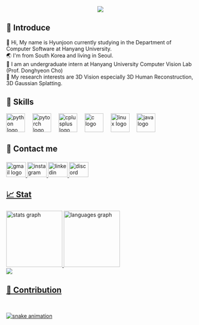 <div align="center">
    <img src="https://capsule-render.vercel.app/api?type=Venom&color=FF0084&height=150&section=header&text=Welcome%20to%20my%20Hub!😊&fontColor=0063DC&fontSize=70" />
</div>

## 👋 Introduce

<div style="text-align: left;">
    <div style="font-weight: 700; font-size: 13px; text-align: left; color: #c9d1d9;"></div>
        👋 Hi, My name is Hyunjoon currently studying in the Department of Computer Software at Hanyang University.</br>
        🌏 I'm from South Korea and living in Seoul.</br> 
        🔭 I am an undergraduate intern at Hanyang University Computer Vision Lab (Prof. Donghyeon Cho)</br>
        🔎 My research interests are 3D Vision especially 3D Human Reconstruction, 3D Gaussian Splatting.</br>
</div>


## 💪 Skills


<div align="left">
  <img src="https://cdn.jsdelivr.net/gh/devicons/devicon/icons/python/python-original.svg" height="50" alt="python logo"  />
  <img width="12" />
  <img src="https://cdn.jsdelivr.net/gh/devicons/devicon/icons/pytorch/pytorch-original.svg" height="50" alt="pytorch logo"  />
  <img width="12" />
  <img src="https://cdn.jsdelivr.net/gh/devicons/devicon/icons/cplusplus/cplusplus-original.svg" height="50" alt="cplusplus logo"  />
  <img width="12" />
  <img src="https://cdn.jsdelivr.net/gh/devicons/devicon/icons/c/c-original.svg" height="50" alt="c logo"  />
  <img width="12" />
  <img src="https://cdn.jsdelivr.net/gh/devicons/devicon/icons/linux/linux-original.svg" height="50" alt="linux logo"  />
  <img width="12" />
  <img src="https://cdn.jsdelivr.net/gh/devicons/devicon/icons/java/java-original.svg" height="50" alt="java logo"  />
</div>

## 📩 Contact me

###

<div align="left">
  <a href="hyunjoonpark0803@gmail.com" target="_blank">
    <img src="https://raw.githubusercontent.com/maurodesouza/profile-readme-generator/master/src/assets/icons/social/gmail/default.svg" width="52" height="40" alt="gmail logo"  />
  </a>
  <a href="https://www.instagram.com/hjpark_83" target="_blank">
    <img src="https://raw.githubusercontent.com/maurodesouza/profile-readme-generator/master/src/assets/icons/social/instagram/default.svg" width="52" height="40" alt="instagram logo"  />
  </a>
  <a href="https://www.linkedin.com/in/hyunjoon83/" target="_blank">
    <img src="https://raw.githubusercontent.com/maurodesouza/profile-readme-generator/master/src/assets/icons/social/linkedin/default.svg" width="52" height="40" alt="linkedin logo"  />
  </a>
  <a href="https://discordapp.com/users/hyunjoon83" target=" blank">
  <img src="https://raw.githubusercontent.com/maurodesouza/profile-readme-generator/master/src/assets/icons/social/discord/default.svg" width="52" height="40" alt="discord logo"  />
</div>

## 📈 Stat

###

<div align="left">
  <img src="https://github-readme-stats.vercel.app/api?username=hjpark83&hide_title=false&hide_rank=false&show_icons=true&include_all_commits=true&count_private=true&disable_animations=false&theme=aura&locale=en&hide_border=false" height="150" alt="stats graph"  />
  <img src="https://github-readme-stats.vercel.app/api/top-langs?username=hjpark83&locale=en&hide_title=false&layout=compact&card_width=320&langs_count=5&theme=rose_pine&hide_border=false" height="150" alt="languages graph"  />
</div>

<div align="left">
  <img src="https://profile-counter.glitch.me/hjpark83/count.svg?"  />
</div>

## 🎯 Contribution

<br clear="both">

![snake animation](https://github.com/hjpark83/hjpark83/blob/output/github-contribution-grid-snake2.svg)

